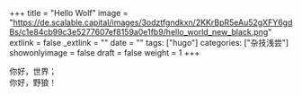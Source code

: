 +++
title = "Hello Wolf"
image = "https://de.scalable.capital/images/3odztfgndkxn/2KKrBpR5eAu52gXFY6gdBs/c1e84cb99c3e5277607ef8159a0e1fb9/hello_world_new_black.png"
extlink = false
_extlink = ""
date = ""
tags: ["hugo"]
categories: ["杂技浅尝"]
showonlyimage = false
draft = false
weight = 1
+++

你好，世界；  
你好，野狼！
